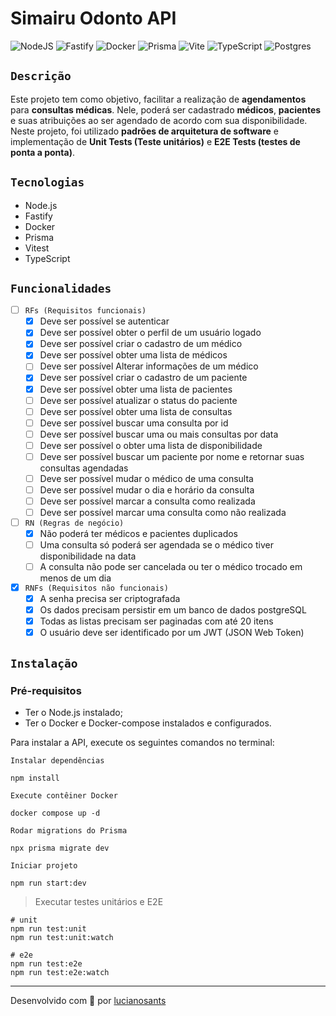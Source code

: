 # Simairu Odonto API

![NodeJS](https://img.shields.io/badge/node.js-6DA55F?style=for-the-badge&logo=node.js&logoColor=white)
![Fastify](https://img.shields.io/badge/fastify-%23000000.svg?style=for-the-badge&logo=fastify&logoColor=white)
![Docker](https://img.shields.io/badge/docker-%230db7ed.svg?style=for-the-badge&logo=docker&logoColor=white)
![Prisma](https://img.shields.io/badge/Prisma-3982CE?style=for-the-badge&logo=Prisma&logoColor=white)
![Vite](https://img.shields.io/badge/vite-%23646CFF.svg?style=for-the-badge&logo=vite&logoColor=white)
![TypeScript](https://img.shields.io/badge/typescript-%23007ACC.svg?style=for-the-badge&logo=typescript&logoColor=white)
![Postgres](https://img.shields.io/badge/postgres-%23316192.svg?style=for-the-badge&logo=postgresql&logoColor=white)


## `Descrição`
Este projeto tem como objetivo, facilitar a realização de **agendamentos** para **consultas médicas**. Nele, poderá ser cadastrado **médicos**, **pacientes** e suas atribuições ao ser agendado de acordo com sua disponibilidade. Neste projeto, foi utilizado **padrões de arquitetura de software** e implementação de **Unit Tests (Teste unitários)** e **E2E Tests (testes de ponta a ponta)**.



##  `Tecnologias`

- Node.js
- Fastify
- Docker
- Prisma
- Vitest
- TypeScript


## `Funcionalidades`

  - [ ] `RFs (Requisitos funcionais)`
	- [x] Deve ser possível se autenticar
	- [x] Deve ser possível obter o perfil de um usuário logado
	- [x] Deve ser possível criar o cadastro de um médico 
	- [x] Deve ser possível obter uma lista de médicos
	- [ ] Deve ser possível Alterar informações de um médico
	- [x] Deve ser possível criar o cadastro de um paciente
	- [x] Deve ser possível obter uma lista de pacientes
	- [ ] Deve ser possível atualizar o status do paciente
	- [ ] Deve ser possível obter uma lista de consultas
	- [ ] Deve ser possível buscar uma consulta por id
	- [ ] Deve ser possível buscar uma ou mais consultas por data
	- [ ] Deve ser possível o obter uma lista de disponibilidade
	- [ ] Deve ser possível buscar um paciente por nome e retornar suas consultas agendadas
	- [ ] Deve ser possível mudar o médico de uma consulta
	- [ ] Deve ser possível mudar o dia e horário da consulta
	- [ ] Deve ser possível marcar a consulta como realizada
	- [ ] Deve ser possível marcar uma consulta como não realizada
-  [ ] `RN (Regras de negócio)` 
	- [x] Não poderá ter médicos e pacientes duplicados
	- [ ] Uma consulta só poderá ser agendada se o médico tiver disponibilidade na data
	- [ ] A consulta não pode ser cancelada ou ter o médico trocado em menos de um dia
-  [x] `RNFs (Requisitos não funcionais)`
	- [x] A senha precisa ser criptografada
	- [x] Os dados precisam persistir em um banco de dados postgreSQL
	- [x] Todas as listas precisam ser paginadas com até 20 itens
	- [x] O usuário deve ser identificado por um JWT (JSON Web Token)

## `Instalação`

### Pré-requisitos
- Ter o Node.js instalado;
- Ter o Docker e Docker-compose instalados e configurados.

Para instalar a API, execute os seguintes comandos no terminal:

`Instalar dependências`

```shell
npm install
```


`Execute contêiner Docker`

```shell
docker compose up -d
```


`Rodar migrations do Prisma`

```shell 
npx prisma migrate dev
```


`Iniciar projeto`
```shell 
npm run start:dev
```



> Executar testes unitários e E2E

```shell 
# unit
npm run test:unit
npm run test:unit:watch

# e2e
npm run test:e2e
npm run test:e2e:watch
``` 

---

Desenvolvido com 💜 por [lucianosants](https://lucianosants.dev)
